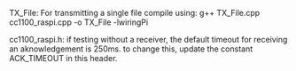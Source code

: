 TX_File: 
For transmitting a single file
compile using:  g++ TX_File.cpp cc1100_raspi.cpp -o TX_File -lwiringPi

cc1100_raspi.h:
if testing without a receiver, the default timeout for receiving an aknowledgement is 250ms. to change this,
update the constant ACK_TIMEOUT in this header.
